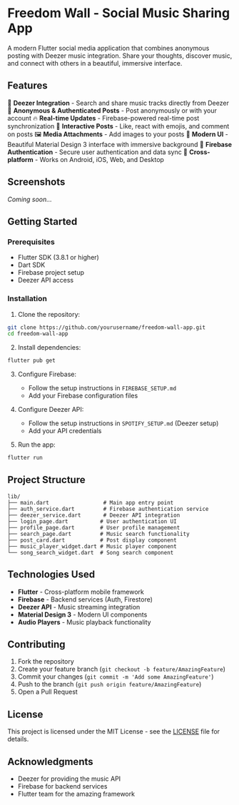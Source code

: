 # Freedom Wall - Social Music Sharing App

A modern Flutter social media application that combines anonymous posting with Deezer music integration. Share your thoughts, discover music, and connect with others in a beautiful, immersive interface.

## Features

🎵 **Deezer Integration** - Search and share music tracks directly from Deezer
📱 **Anonymous & Authenticated Posts** - Post anonymously or with your account
🔥 **Real-time Updates** - Firebase-powered real-time post synchronization
💬 **Interactive Posts** - Like, react with emojis, and comment on posts
🖼️ **Media Attachments** - Add images to your posts
🎨 **Modern UI** - Beautiful Material Design 3 interface with immersive background
🔐 **Firebase Authentication** - Secure user authentication and data sync
📱 **Cross-platform** - Works on Android, iOS, Web, and Desktop

## Screenshots

*Coming soon...*

## Getting Started

### Prerequisites

- Flutter SDK (3.8.1 or higher)
- Dart SDK
- Firebase project setup
- Deezer API access

### Installation

1. Clone the repository:
```bash
git clone https://github.com/yourusername/freedom-wall-app.git
cd freedom-wall-app
```

2. Install dependencies:
```bash
flutter pub get
```

3. Configure Firebase:
   - Follow the setup instructions in `FIREBASE_SETUP.md`
   - Add your Firebase configuration files

4. Configure Deezer API:
   - Follow the setup instructions in `SPOTIFY_SETUP.md` (Deezer setup)
   - Add your API credentials

5. Run the app:
```bash
flutter run
```

## Project Structure

```
lib/
├── main.dart                 # Main app entry point
├── auth_service.dart         # Firebase authentication service
├── deezer_service.dart       # Deezer API integration
├── login_page.dart          # User authentication UI
├── profile_page.dart        # User profile management
├── search_page.dart         # Music search functionality
├── post_card.dart           # Post display component
├── music_player_widget.dart # Music player component
└── song_search_widget.dart  # Song search component
```

## Technologies Used

- **Flutter** - Cross-platform mobile framework
- **Firebase** - Backend services (Auth, Firestore)
- **Deezer API** - Music streaming integration
- **Material Design 3** - Modern UI components
- **Audio Players** - Music playback functionality

## Contributing

1. Fork the repository
2. Create your feature branch (`git checkout -b feature/AmazingFeature`)
3. Commit your changes (`git commit -m 'Add some AmazingFeature'`)
4. Push to the branch (`git push origin feature/AmazingFeature`)
5. Open a Pull Request

## License

This project is licensed under the MIT License - see the [LICENSE](LICENSE) file for details.

## Acknowledgments

- Deezer for providing the music API
- Firebase for backend services
- Flutter team for the amazing framework

